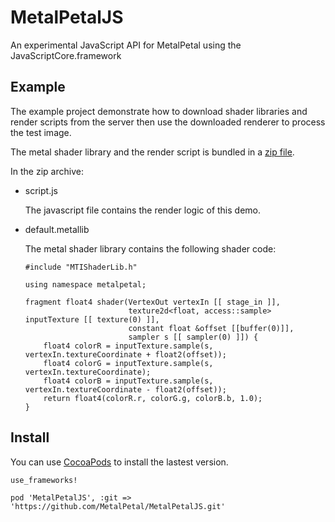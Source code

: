 # MetalPetalJS

An experimental JavaScript API for MetalPetal using the JavaScriptCore.framework

## Example

The example project demonstrate how to download shader libraries and render scripts from the server then use the downloaded renderer to process the test image.

The metal shader library and the render script is bundled in a [zip file](Assets/renderer.zip).

In the zip archive:

- script.js 

  The javascript file contains the render logic of this demo.
  
- default.metallib
  
  The metal shader library contains the following shader code:

  ```
  #include "MTIShaderLib.h"

  using namespace metalpetal;

  fragment float4 shader(VertexOut vertexIn [[ stage_in ]],
                         texture2d<float, access::sample> inputTexture [[ texture(0) ]],
                         constant float &offset [[buffer(0)]],
                         sampler s [[ sampler(0) ]]) {
      float4 colorR = inputTexture.sample(s, vertexIn.textureCoordinate + float2(offset));
      float4 colorG = inputTexture.sample(s, vertexIn.textureCoordinate);
      float4 colorB = inputTexture.sample(s, vertexIn.textureCoordinate - float2(offset));
      return float4(colorR.r, colorG.g, colorB.b, 1.0);
  }
  ```
  
## Install

You can use [CocoaPods](https://cocoapods.org/) to install the lastest version.

```
use_frameworks!

pod 'MetalPetalJS', :git => 'https://github.com/MetalPetal/MetalPetalJS.git'

```
